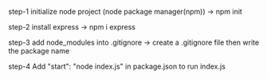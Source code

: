 step-1
initialize node project (node package manager(npm))  -> npm init

step-2
install express  -> npm i express

step-3
add node_modules into .gitignore  -> create a .gitignore file then write the package name

step-4
Add "start": "node index.js" in package.json to run index.js 